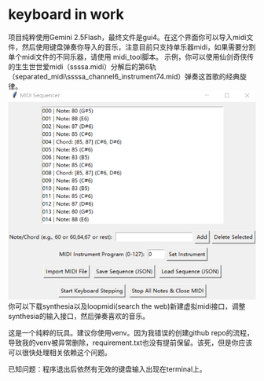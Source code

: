 # keyboard in work
项目纯粹使用Gemini 2.5Flash，最终文件是gui4。在这个界面你可以导入midi文件，然后使用键盘弹奏你导入的音乐，注意目前只支持单乐器midi，如果需要分割单个midi文件的不同乐器，请使用
midi_tool脚本。
示例，你可以使用仙剑奇侠传的生生世世爱midi（ssssa.midi）分解后的第6轨（separated_midi\ssssa_channel6_instrument74.mid）弹奏这首歌的经典旋律。
![alt text](image.png)
你可以下载synthesia以及loopmidi(search the web)新建虚拟midi接口，调整synthesia的输入接口，然后弹奏喜欢的音乐。

这是一个纯粹的玩具。建议你使用venv。因为我错误的创建github repo的流程，导致我的venv被异常删除，requirement.txt也没有提前保留。该死，但是你应该可以很快处理相关依赖这个问题。

已知问题：程序退出后依然有无效的键盘输入出现在terminal上。